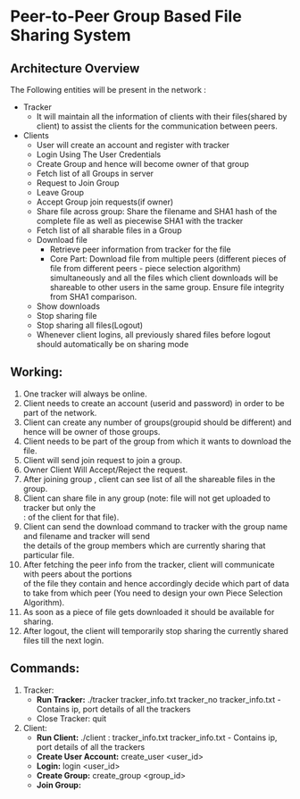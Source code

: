 # Peer-to-Peer Group Based File Sharing System

## Architecture Overview

The Following entities will be present in the network :

- Tracker
    - It will maintain all the information of clients with their files(shared by client) to assist 
      the clients for the communication between peers.
- Clients
    - User will create an account and register with tracker
    - Login Using The User Credentials
    - Create Group and hence will become owner of that group
    - Fetch list of all Groups in server
    - Request to Join Group
    - Leave Group
    - Accept Group join requests(if owner)
    - Share file across group: Share the filename and SHA1 hash of the complete file as well as 
      piecewise SHA1 with the tracker
    - Fetch list of all sharable files in a Group
    - Download file
        - Retrieve peer information from tracker for the file
        - Core Part: Download file from multiple peers (different pieces of file from different 
          peers - piece selection algorithm) simultaneously and all the files which client downloads 
          will be shareable to other users in the same group. Ensure file integrity from SHA1 comparison.
    - Show downloads
    - Stop sharing file
    - Stop sharing all files(Logout)
    - Whenever client logins, all previously shared files before logout should automatically be on 
      sharing mode

## Working:

1. One tracker will always be online.
2. Client needs to create an account (userid and password) in order to be part of the network.
3. Client can create any number of groups(groupid should be different) and hence will be owner of 
   those groups.
4. Client needs to be part of the group from which it wants to download the file.
5. Client will send join request to join a group.
6. Owner Client Will Accept/Reject the request.
7. After joining group , client can see list of all the shareable files in the group.
8. Client can share file in any group (note: file will not get uploaded to tracker but only the  
   <ip>:<port> of the client for that file).
9. Client can send the download command to tracker with the group name and filename and tracker will send  
   the details of the group members which are currently sharing that particular file.
10. After fetching the peer info from the tracker, client will communicate with peers about the portions  
    of the file they contain and hence accordingly decide which part of data to take from which peer (You need to design your own Piece Selection Algorithm).
11. As soon as a piece of file gets downloaded it should be available for sharing.
12. After logout, the client will temporarily stop sharing the currently shared files till the next login.


## Commands:

1. Tracker:
    - **Run Tracker:** ./tracker tracker_info.txt tracker_no tracker_info.txt - Contains ip, 
      port details of all the trackers
    - Close Tracker: quit
2. Client:
    - **Run Client:** ./client <IP>:<PORT> tracker_info.txt tracker_info.txt - Contains ip, port 
      details  of all the trackers
    - **Create User Account:** create_user <user_id> <password>
    - **Login:** login <user_id> <password>
    - **Create Group:** create_group <group_id>
    - **Join Group:** 